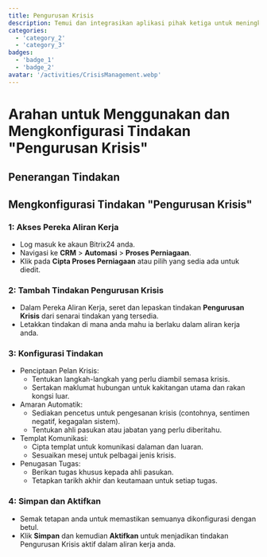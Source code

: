 ```yaml
---
title: Pengurusan Krisis
description: Temui dan integrasikan aplikasi pihak ketiga untuk meningkatkan perniagaan anda.
categories: 
  - 'category_2'
  - 'category_3'
badges: 
  - 'badge_1'
  - 'badge_2'
avatar: '/activities/CrisisManagement.webp'
---
```

# Arahan untuk Menggunakan dan Mengkonfigurasi Tindakan "Pengurusan Krisis"

## Penerangan Tindakan

## **Mengkonfigurasi Tindakan "Pengurusan Krisis"**

### 1: Akses Pereka Aliran Kerja
- Log masuk ke akaun Bitrix24 anda.
- Navigasi ke **CRM** > **Automasi** > **Proses Perniagaan**.
- Klik pada **Cipta Proses Perniagaan** atau pilih yang sedia ada untuk diedit.

### 2: Tambah Tindakan Pengurusan Krisis
- Dalam Pereka Aliran Kerja, seret dan lepaskan tindakan **Pengurusan Krisis** dari senarai tindakan yang tersedia.
- Letakkan tindakan di mana anda mahu ia berlaku dalam aliran kerja anda.

### 3: Konfigurasi Tindakan
- Penciptaan Pelan Krisis:
  - Tentukan langkah-langkah yang perlu diambil semasa krisis.
  - Sertakan maklumat hubungan untuk kakitangan utama dan rakan kongsi luar.
- Amaran Automatik:
  - Sediakan pencetus untuk pengesanan krisis (contohnya, sentimen negatif, kegagalan sistem).
  - Tentukan ahli pasukan atau jabatan yang perlu diberitahu.
- Templat Komunikasi:
  - Cipta templat untuk komunikasi dalaman dan luaran.
  - Sesuaikan mesej untuk pelbagai jenis krisis.
- Penugasan Tugas:
  - Berikan tugas khusus kepada ahli pasukan.
  - Tetapkan tarikh akhir dan keutamaan untuk setiap tugas.

### 4: Simpan dan Aktifkan
- Semak tetapan anda untuk memastikan semuanya dikonfigurasi dengan betul.
- Klik **Simpan** dan kemudian **Aktifkan** untuk menjadikan tindakan Pengurusan Krisis aktif dalam aliran kerja anda.